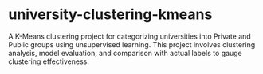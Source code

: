 # university-clustering-kmeans
A K-Means clustering project for categorizing universities into Private and Public groups using unsupervised learning. This project involves clustering analysis, model evaluation, and comparison with actual labels to gauge clustering effectiveness.

